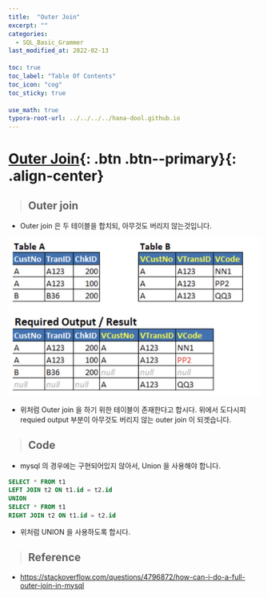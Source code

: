 ```yaml
---
title:  "Outer Join"
excerpt: ""
categories:
  - SQL_Basic_Grammer
last_modified_at: 2022-02-13

toc: true
toc_label: "Table Of Contents"
toc_icon: "cog"
toc_sticky: true

use_math: true 
typora-root-url: ../../../../hana-dool.github.io
---
```


# [Outer Join](#link){: .btn .btn--primary}{: .align-center}

> ## Outer join 

- Outer join 은 두 테이블을 합치되, 아무것도 버리지 않는것입니다.

![jpg](/assets/images/Program/60_1.jpg)

- 위처럼 Outer join 을 하기 위한 테이블이 존재한다고 합시다. 위에서 도다시피 requied output 부분이 아무것도 버리지  않는 outer join 이 되겟습니다.

> ## Code

- mysql 의 경우에는 구현되어있지 않아서, Union 을 사용해야 합니다.

```sql
SELECT * FROM t1
LEFT JOIN t2 ON t1.id = t2.id
UNION
SELECT * FROM t1
RIGHT JOIN t2 ON t1.id = t2.id
```

- 위처럼 UNION 을 사용하도록 합시다.

> ## Reference

- https://stackoverflow.com/questions/4796872/how-can-i-do-a-full-outer-join-in-mysql




